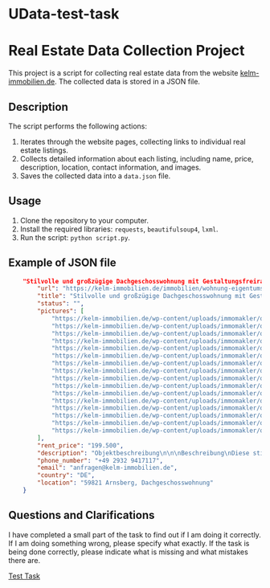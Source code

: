 # UData-test-task

# Real Estate Data Collection Project

This project is a script for collecting real estate data from the website [kelm-immobilien.de](https://kelm-immobilien.de). The collected data is stored in a JSON file.

## Description

The script performs the following actions:
1. Iterates through the website pages, collecting links to individual real estate listings.
2. Collects detailed information about each listing, including name, price, description, location, contact information, and images.
3. Saves the collected data into a `data.json` file.

## Usage

1. Clone the repository to your computer.
2. Install the required libraries: `requests`, `beautifulsoup4`, `lxml`.
3. Run the script: `python script.py`.

## Example of JSON file

```json
    "Stilvolle und großzügige Dachgeschosswohnung mit Gestaltungsfreiraum": {
        "url": "https://kelm-immobilien.de/immobilien/wohnung-eigentumswohnung-dachgeschosswohnung-in-arnsberg-kaufen-7953-prvtx/",
        "title": "Stilvolle und großzügige Dachgeschosswohnung mit Gestaltungsfreiraum",
        "status": "",
        "pictures": [
            "https://kelm-immobilien.de/wp-content/uploads/immomakler/openimmo1718794161331/1d002522-9ec4-44a3-86d0-21f3bc533769-100x67.jpg",
            "https://kelm-immobilien.de/wp-content/uploads/immomakler/openimmo1718794161331/c551dbce-0518-4c8b-912e-2bc83fbacc35-100x67.jpg",
            "https://kelm-immobilien.de/wp-content/uploads/immomakler/openimmo1718794161331/096057c0-246e-4313-92b6-8335be10d09d-100x67.jpg",
            "https://kelm-immobilien.de/wp-content/uploads/immomakler/openimmo1718794161331/81da5240-ddf7-406f-a5a5-556084753506-100x67.jpg",
            "https://kelm-immobilien.de/wp-content/uploads/immomakler/openimmo1718794161331/e9bebd91-e6de-4841-ad13-a9ef9654f4f1-100x67.jpg",
            "https://kelm-immobilien.de/wp-content/uploads/immomakler/openimmo1718794161331/22511273-9188-418e-946f-f54fd1631c17-100x67.jpg",
            "https://kelm-immobilien.de/wp-content/uploads/immomakler/openimmo1718794161331/2046981e-9c82-4075-b496-012434e365f4-100x67.jpg",
            "https://kelm-immobilien.de/wp-content/uploads/immomakler/openimmo1718794161331/00e38e81-0004-4fa6-8ae6-0dd6d1190894-100x67.jpg",
            "https://kelm-immobilien.de/wp-content/uploads/immomakler/openimmo1718794161331/c4d8e742-732c-49c3-ad95-7333e75cc22f-100x67.jpg",
            "https://kelm-immobilien.de/wp-content/uploads/immomakler/openimmo1718794161331/f5b9aeb4-f8a9-40c7-9ae6-ae521970602b-100x67.jpg",
            "https://kelm-immobilien.de/wp-content/uploads/immomakler/openimmo1718794161331/e2814a1b-2e63-47e6-82e1-c446a7bc8c70-100x67.jpg",
            "https://kelm-immobilien.de/wp-content/uploads/immomakler/openimmo1718794161331/eade33a1-db17-40d4-ba68-4342af921c6b-100x67.jpg",
            "https://kelm-immobilien.de/wp-content/uploads/immomakler/openimmo1718794161331/d32cdb06-a4f2-4b4c-8040-870fbb510992-100x67.jpg",
            "https://kelm-immobilien.de/wp-content/uploads/immomakler/openimmo1718794161331/23cec9b4-f910-4f19-a935-bcb2f1d6d10a-100x67.jpg",
            "https://kelm-immobilien.de/wp-content/uploads/immomakler/openimmo1718794161331/92081eef-d7e9-46f8-9607-c79bd29f5f9f-100x67.jpg",
            "https://kelm-immobilien.de/wp-content/uploads/immomakler/openimmo1718794161331/0562edaf-afd2-4b47-a8aa-b360f039e844-100x54.jpg"
        ],
        "rent_price": "199.500",
        "description": "Objekt­beschreibung\n\n\nBeschreibung\nDiese stilvolle und großzügige Eigentumswohnung befindet sich in einem Mehrfamilienhaus aus dem Baujahr 1968 und erstreckt sich über ca. 127m² Wohnfläche im Dachgeschoss. \nDie Wohnung wurde kürzlich renoviert und präsentiert sich in einem modernen und ansprechenden Zustand. Die Renovierung umfasste unter anderem die Erneuerung der Böden, die Montage neuer Fenster sowie die Sanitärinstallationen.\nDiese charmante Dachgeschosswohnung kann sofort bezogen oder vermietet werden.\nIn dem Mehrfamilienhaus besteht die Möglichkeit, einen Aufzug nachzurüsten. Die Genehmigung für den Einbau des Aufzugs liegt bereits vor. Diese Maßnahme bietet den Bewohnern des Hauses nicht nur einen bequemeren Zugang zu ihren Wohnungen, sondern erhöht auch den Wohnkomfort.\nAusstattung\nDiese charmante Eigentumswohnung verfügt über insgesamt 5 geräumige Zimmer auf 127 m² und bietet ein praktisches Raumkonzept und vielfältige Nutzungsmöglichkeiten.\nZudem verfügt die Wohnung über eine separate Küche mit angrenzendem Esszimmer sowie ein Badezimmer mit Badewanne.\nEine Besonderheit dieser Dachgeschosswohnung ist der dazugehörige Dachboden, der für weitere Nutzungszwecke zur Verfügung steht und in Sondereigentum befindet.\nAktuell wird das Objekt über eine Zentralheizung aus dem Jahr 2000 beheizt. Der jetzige Eigentümer wird die Gasheizung innerhalb nächsten Jahres verpflichtend erneuern.\nEin PKW-Stellplatz kann optional angemietet werden, um das Auto bequem vor dem Gebäude zu parken.\nDiese Eigentumswohnung eignet sich ideal für Familien, Paare oder Kapitalanleger, die auf der Suche nach einer großzügigen und gut gelegenen Immobilie sind.\nSonstige Informationen\nAlle Angaben in der Beschreibung beruhen auf Auskünften des Eigentümers. Flächen- und Maßangaben sind ca. Werte. Die hier aufgeführten Grundrisse dienen nur der besseren Darstellung. Abweichungen zum Original können möglich sein. Für die Richtigkeit dieser Angaben übernehmen wir keine Haftung. Irrtum und Zwischenverkauf vorbehalten.\nVereinbaren Sie gerne einen Besichtigungstermin mit uns.\nDas Kelm Immobilien-Team aus Neheim steht Ihnen jederzeit gern zur Verfügung!\nAuf Wunsch erarbeiten wir mit Ihnen ein attraktives Finanzierungsangebot. Sprechen Sie uns gern dazu an.",
        "phone_number": "+49 2932 9417117",
        "email": "anfragen@kelm-immobilien.de",
        "country": "DE",
        "location": "59821 Arnsberg, Dachgeschosswohnung"
    }
```

## Questions and Clarifications

I have completed a small part of the task to find out if I am doing it correctly. If I am doing something wrong, please specify what exactly. If the task is being done correctly, please indicate what is missing and what mistakes there are.


[Test Task](<Test Task - Python Developer (Scrapy).pdf>)